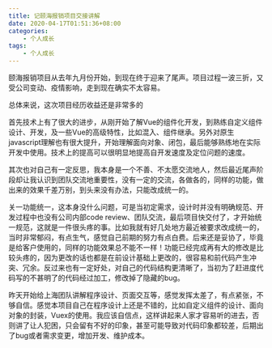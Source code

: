 ```yaml
---
title: 记颐海报销项目交接讲解
date: 2020-04-17T01:51:36+08:00
categories: 
    - 个人成长
tags: 
    - 个人成长
---
```

颐海报销项目从去年九月份开始，到现在终于迎来了尾声。项目过程一波三折，又
受公司变动、疫情影响，走到现在确实不太容易。

总体来说，这次项目经历收益还是非常多的

首先技术上有了很大的进步，从刚开始了解Vue的组件化开发，到熟练自定义组件设计、开发，及一些Vue的高级特性，比如混入、组件继承。另外对原生javascript理解也有很大提升，开始理解面向对象、闭包，最后能够熟练地在实际开发中使用。技术上的提高可以很明显地提高自开发速度及定位问题的速度。

其次也对自己有一定反思，我本身是一个不善、不太愿交流地人，然后最近尾声阶段却让我认识到团队交流地重要性，没有一定的交流，各做各的，同样的功能，做出来的效果千差万别，到头来没有办法，只能改成统一的。

关一功能统一，这本身没什么问题，可是当初定需求，设计时并没有明确规范、开发过程中也没有公司内部code review、团队交流，最后项目快交付了，才开始统一规范，这就是一件很头疼的事。比如我就有好几处地方最近被要求改成统一的，当时非常郁闷，有点生气，感觉自己前期的努力有点白费。后来还是妥协了，毕竟是给客户使用的，同样的功能效果总不能不一样！功能已经完成再有大的修改是比较头疼的，因为更改的话也都是在前设计基础上更改的，很容易和前代码产生冲突、冗余。反过来也有一定好处，对自己的代码结构更清晰了，当初为了赶进度代码写的不甚明了的代码经过加工，修改掉了隐藏的bug。

昨天开始给上海团队讲解程序设计、页面交互等，感觉发挥太差了，有点紧张，不够自信。感觉本项目自己在程序设计上还是不错的，比如自定义组件的设计、面向对象的封装，Vuex的使用。我应该自信点，这样讲起来人家才容易听的进去，否则讲了让人犯困，只会留有不好的印象，甚至可能导致对代码印象都较差，后期出了bug或者需求变更，增加开发、维护成本。


